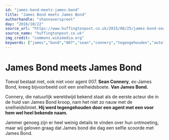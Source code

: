 ```yaml
---
id: "james-bond-meets-james-bond"
title: "James Bond meets James Bond"
authorhandle: "shannaverspreet"
day: "2016/10/22"
source_url: "https://www.huffingtonpost.co.uk/2015/08/25/james-bond-sean-connery_n_8036238.html"
source_name: "huffingtonpost.co.uk"
img_credit: "commons.wikimedia.org"
keywords: ["james","bond","007","sean","connery","tegengehouden","auto","te","snel","rijden","boete","agent","zelfde","naam","film","films"]
---
```

# James Bond meets James Bond
Toeval bestaat niet, ook niet voor agent 007. **Sean Connery**, ex-James Bond, kreeg bijvoorbeeld ooit een snelheidsboete. **Van James Bond.**

Connery, die natuurlijk wereldwijd bekend staat als de eerste acteur die in de huid van James Bond kroop, nam het niet zo nauw met de snelheidslimiet. **Hij werd tegengehouden door een agent met een voor hem wel heel bekende naam.**

Jammer genoeg zijn er heel weinig details te vinden over hun ontmoeting, maar wij geloven graag dat James bond die dag een selfie scoorde met James Bond.